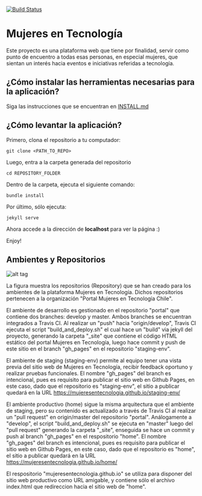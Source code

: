[![Build Status](https://travis-ci.org/mujeresentecnologia/portal.svg?branch=master)](https://travis-ci.org/mujeresentecnologia/portal)

Mujeres en Tecnología
===================

Este proyecto es una plataforma web que tiene por finalidad, servir como punto de encuentro a todas esas personas, en especial mujeres, que sientan un interés hacia eventos e iniciativas referidas a tecnología.

¿Cómo instalar las herramientas necesarias para la aplicación?
-------------
Siga las instrucciones que se encuentran en [INSTALL.md](https://github.com/mujeresentecnologia/portal/blob/master/INSTALL.md) 

¿Cómo levantar la aplicación?
-------------
Primero, clona el repositorio a tu computador:
```
git clone <PATH_TO_REPO>
```

Luego, entra a la carpeta generada del repositorio
```
cd REPOSITORY_FOLDER
```

Dentro de la carpeta, ejecuta el siguiente comando:
```
bundle install
```

Por último, sólo ejecuta:
```
jekyll serve
```

Ahora accede a la dirección de **localhost** para ver la página :)

Enjoy!

Ambientes y Repositorios
-------------

![alt tag](https://user-images.githubusercontent.com/29631412/34490223-f60f23fe-efbd-11e7-8d69-82abb8517497.jpg "Ambientes y Repositorios")

La figura muestra los repositorios (Repository) que se han creado para los ambientes de la plataforma Mujeres en Tecnología. Dichos repositorios pertenecen a la organización "Portal Mujeres en Tecnología Chile". 

El ambiente de desarrollo es gestionado en el repositorio "portal" que contiene dos branches: develop y master. Ambos branches se encuentran integrados a Travis CI. Al realizar un "push" hacia "origin/develop", Travis CI ejecuta el script "build_and_deploy.sh" el cual hace un "build" via jekyll del proyecto, generando la carpeta "_site" que contiene el código HTML estático del portal Mujeres en Tecnología, luego hace commit y push de este sitio en el branch "gh_pages" en el repositorio "staging-env". 

El ambiente de staging (staging-env) permite al equipo tener una vista previa del sitio web de Mujeres en Tecnología, recibir feedback oportuno y realizar pruebas funcionales. El nombre "gh_pages" del branch es intencional, pues es requisito para publicar el sitio web en Github Pages, en este caso, dado que el repositorio es "staging-env", el sitio a publicar quedará en la URL https://mujeresentecnologia.github.io/staging-env/

El ambiente productivo (home) sigue la misma arquitectura que el ambiente de staging, pero su contenido es actualizado a través de Travis CI al realizar un "pull request" en origin/master del repositorio "portal". Análogamente a "develop", el script "build_and_deploy.sh" se ejecuta en "master" luego del "pull request" generando la carpeta "_site", enseguida se hace un commit y push al branch "gh_pages" en el respositorio "home". El nombre "gh_pages" del branch es intencional, pues es requisito para publicar el sitio web en Github Pages, en este caso, dado que el repositorio es "home", el sitio a publicar quedará en la URL https://mujeresentecnologia.github.io/home/

El respositorio "mujeresentecnologia.github.io" se utiliza para disponer del sitio web productivo como URL amigable, y contiene sólo el archivo index.html que redireccion hacia el sitio web de "home".

